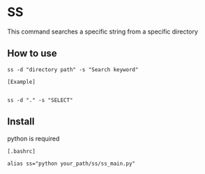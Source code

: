 # SS

This command searches a specific string from a specific directory

## How to use

```
ss -d "directory path" -s "Search keyword"

[Example]


ss -d "." -s "SELECT"
```


## Install

python is required

```
[.bashrc]

alias ss="python your_path/ss/ss_main.py"

```
